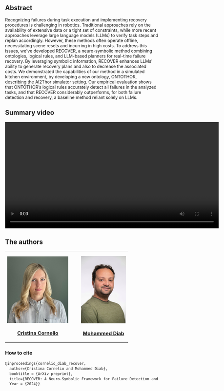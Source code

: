 
## Abstract

Recognizing failures during task execution and implementing recovery procedures is challenging in robotics. 
Traditional approaches rely on the availability of extensive data or a tight set of constraints, while more recent approaches leverage large language models (LLMs) to verify task steps and replan accordingly. 
However, these methods often operate offline, necessitating scene resets and incurring in high costs. 
To address this issues, we've developed RECOVER, a neuro-symbolic method combining ontologies, logical rules, and LLM-based planners for real-time failure recovery. 
By leveraging symbolic information, RECOVER enhances LLMs' ability to generate recovery plans and also to decrease the associated costs. 
We demonstrated the capabilities of our method in a simulated kitchen environment, by developing a new ontology, ONTOTHOR, describing the AI2Thor simulator setting. 
Our empirical evaluation shows that ONTOTHOR’s logical rules accurately detect all failures in the analyzed tasks, and that RECOVER considerably outperforms, for both failure detection and recovery, a baseline method reliant solely on LLMs.


## Summary video

<p align="center">
  <video width=700 controls>
    <source src="FINAL_VIDEO_RECOVER_compressed.mp4" type="video/mp4">
  </video>
</p>


## The authors

<table>

   <tr>
      <td>
            <p align="center"> <img align="center" width="200" src="figures/CC.JPEG" alt="Cristina Cornelio"/> </p> 
            <h3 align="center" > <a href="https://corneliocristina.github.io"> Cristina Cornelio </a> </h3>
      </td>
      <td>   </td><td>   </td>
      <td> 
            <p align="center">  <img align="center" width="147" src="figures/MD.jpg" alt="Mohammed Diab"/></p> 
            <h3 align="center"> <a href="https://mdiabphd.wixsite.com/mdiab"> Mohammed Diab </a> </h3>
      </td>
   </tr>
</table>

### How to cite

```latex
@inproceedings{cornelio_diab_recover,
  author={Cristina Cornelio and Mohammed Diab},
  booktitle = {ArXiv preprint},
  title={RECOVER: A Neuro-Symbolic Framework for Failure Detection and Recovery},
  Year = {2024}}
```

